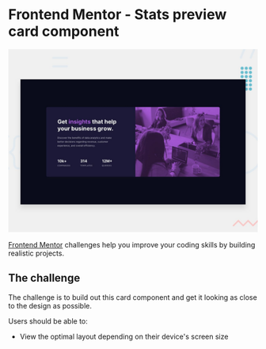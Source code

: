 # Frontend Mentor - Stats preview card component

![Design preview for the Stats preview card component coding challenge](./design/desktop-preview.jpg)

[Frontend Mentor](https://www.frontendmentor.io) challenges help you improve your coding skills by building realistic projects.

## The challenge

The challenge is to build out this card component and get it looking as close to the design as possible.

Users should be able to:

- View the optimal layout depending on their device's screen size